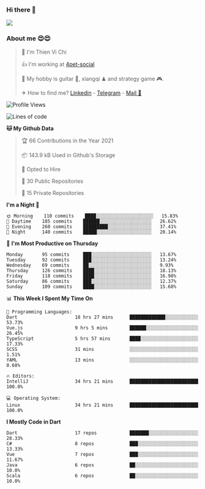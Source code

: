 ### Hi there 👋
![](https://media1.tenor.com/images/9aa4aee77151757a310fcdb4b8fd2a0a/tenor.gif?itemid=12671405)

### About me 😍😍

> 🙎 I'm Thien Vi Chi
> 
> 👍 I'm working at [4pet-social](https://github.com/4pet-social)
>
> 🥞 My hobby is guitar 🎸, xiangqi ♟ and strategy game 🎮.
> 
> ✈ How to find me? [Linkedin](https://www.linkedin.com/in/tvc12/) - [Telegram](https://t.me/yeutham212) - [Mail 📧](mailto:meomeocf98@gmail.com)
> 

<!--START_SECTION:waka-->
![Profile Views](http://img.shields.io/badge/Profile%20Views-6-blue)

![Lines of code](https://img.shields.io/badge/From%20Hello%20World%20I%27ve%20Written-712086%20lines%20of%20code-blue)

**🐱 My Github Data** 

> 🏆 66 Contributions in the Year 2021
 > 
> 📦 143.9 kB Used in Github's Storage 
 > 
> 💼 Opted to Hire
 > 
> 📜 30 Public Repositories 
 > 
> 🔑 15 Private Repositories  
 > 
**I'm a Night 🦉** 

```text
🌞 Morning    110 commits    ████░░░░░░░░░░░░░░░░░░░░░   15.83% 
🌆 Daytime    185 commits    ██████░░░░░░░░░░░░░░░░░░░   26.62% 
🌃 Evening    260 commits    █████████░░░░░░░░░░░░░░░░   37.41% 
🌙 Night      140 commits    █████░░░░░░░░░░░░░░░░░░░░   20.14%

```
📅 **I'm Most Productive on Thursday** 

```text
Monday       95 commits     ███░░░░░░░░░░░░░░░░░░░░░░   13.67% 
Tuesday      92 commits     ███░░░░░░░░░░░░░░░░░░░░░░   13.24% 
Wednesday    69 commits     ██░░░░░░░░░░░░░░░░░░░░░░░   9.93% 
Thursday     126 commits    ████░░░░░░░░░░░░░░░░░░░░░   18.13% 
Friday       118 commits    ████░░░░░░░░░░░░░░░░░░░░░   16.98% 
Saturday     86 commits     ███░░░░░░░░░░░░░░░░░░░░░░   12.37% 
Sunday       109 commits    ████░░░░░░░░░░░░░░░░░░░░░   15.68%

```


📊 **This Week I Spent My Time On** 

```text
💬 Programming Languages: 
Dart                     18 hrs 27 mins      █████████████░░░░░░░░░░░░   53.73% 
Vue.js                   9 hrs 5 mins        ██████░░░░░░░░░░░░░░░░░░░   26.45% 
TypeScript               5 hrs 57 mins       ████░░░░░░░░░░░░░░░░░░░░░   17.33% 
SCSS                     31 mins             ░░░░░░░░░░░░░░░░░░░░░░░░░   1.51% 
YAML                     13 mins             ░░░░░░░░░░░░░░░░░░░░░░░░░   0.68%

🔥 Editors: 
IntelliJ                 34 hrs 21 mins      █████████████████████████   100.0%

💻 Operating System: 
Linux                    34 hrs 21 mins      █████████████████████████   100.0%

```

**I Mostly Code in Dart** 

```text
Dart                     17 repos            ███████░░░░░░░░░░░░░░░░░░   28.33% 
C#                       8 repos             ███░░░░░░░░░░░░░░░░░░░░░░   13.33% 
Vue                      7 repos             ███░░░░░░░░░░░░░░░░░░░░░░   11.67% 
Java                     6 repos             ██░░░░░░░░░░░░░░░░░░░░░░░   10.0% 
Scala                    6 repos             ██░░░░░░░░░░░░░░░░░░░░░░░   10.0%

```



<!--END_SECTION:waka-->